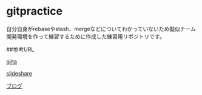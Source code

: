 # gitpractice  
  
自分自身がrebaseやstash、mergeなどについてわかっていないため擬似チーム開発環境を作って練習するために作成した練習用リポジトリです。  
  
##参考URL  
  
[qiita](https://qiita.com/gold-kou/items/7f6a3b46e2781b0dd4a0#%E3%81%AF%E3%81%98%E3%82%81%E3%81%AB)  
  
[slideshare](https://www.slideshare.net/kotas/git-15276118)  
  
[ブログ](https://www.atmarkit.co.jp/ait/articles/1703/29/news021.html)  